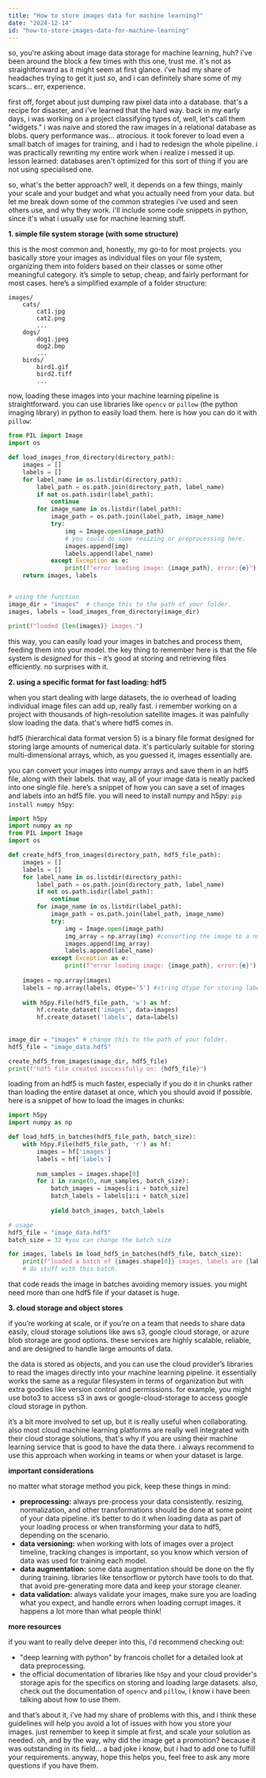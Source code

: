 ```yaml
---
title: "How to store images data for machine learning?"
date: "2024-12-14"
id: "how-to-store-images-data-for-machine-learning"
---
```


so, you're asking about image data storage for machine learning, huh? i've been around the block a few times with this one, trust me. it's not as straightforward as it might seem at first glance. i’ve had my share of headaches trying to get it just *so*, and i can definitely share some of my scars… err, experience.

first off, forget about just dumping raw pixel data into a database. that's a recipe for disaster, and i've learned that the hard way. back in my early days, i was working on a project classifying types of, well, let's call them "widgets." i was naive and stored the raw images in a relational database as blobs. query performance was… atrocious. it took forever to load even a small batch of images for training, and i had to redesign the whole pipeline. i was practically rewriting my entire work when i realize i messed it up. lesson learned: databases aren't optimized for this sort of thing if you are not using specialised one.

so, what's the better approach? well, it depends on a few things, mainly your scale and your budget and what you actually need from your data. but let me break down some of the common strategies i've used and seen others use, and why they work. i'll include some code snippets in python, since it's what i usually use for machine learning stuff.

**1. simple file system storage (with some structure)**

this is the most common and, honestly, my go-to for most projects. you basically store your images as individual files on your file system, organizing them into folders based on their classes or some other meaningful category. it’s simple to setup, cheap, and fairly performant for most cases. here’s a simplified example of a folder structure:

```
images/
    cats/
        cat1.jpg
        cat2.png
        ...
    dogs/
        dog1.jpeg
        dog2.bmp
        ...
    birds/
        bird1.gif
        bird2.tiff
        ...
```

now, loading these images into your machine learning pipeline is straightforward. you can use libraries like `opencv` or `pillow` (the python imaging library) in python to easily load them. here is how you can do it with `pillow`:

```python
from PIL import Image
import os

def load_images_from_directory(directory_path):
    images = []
    labels = []
    for label_name in os.listdir(directory_path):
        label_path = os.path.join(directory_path, label_name)
        if not os.path.isdir(label_path):
            continue
        for image_name in os.listdir(label_path):
            image_path = os.path.join(label_path, image_name)
            try:
                img = Image.open(image_path)
                # you could do some resizing or preprocessing here.
                images.append(img)
                labels.append(label_name)
            except Exception as e:
                print(f"error loading image: {image_path}, error:{e}")
    return images, labels


# using the function
image_dir = "images"  # change this to the path of your folder.
images, labels = load_images_from_directory(image_dir)

print(f"loaded {len(images)} images.")
```

this way, you can easily load your images in batches and process them, feeding them into your model. the key thing to remember here is that the file system is *designed* for this – it’s good at storing and retrieving files efficiently. no surprises with it.

**2. using a specific format for fast loading: hdf5**

when you start dealing with large datasets, the io overhead of loading individual image files can add up, really fast. i remember working on a project with thousands of high-resolution satellite images. it was painfully slow loading the data. that's where hdf5 comes in.

hdf5 (hierarchical data format version 5) is a binary file format designed for storing large amounts of numerical data. it's particularly suitable for storing multi-dimensional arrays, which, as you guessed it, images essentially are.

you can convert your images into numpy arrays and save them in an hdf5 file, along with their labels. that way, all of your image data is neatly packed into one single file. here’s a snippet of how you can save a set of images and labels into an hdf5 file. you will need to install numpy and h5py: `pip install numpy h5py`:

```python
import h5py
import numpy as np
from PIL import Image
import os

def create_hdf5_from_images(directory_path, hdf5_file_path):
    images = []
    labels = []
    for label_name in os.listdir(directory_path):
        label_path = os.path.join(directory_path, label_name)
        if not os.path.isdir(label_path):
            continue
        for image_name in os.listdir(label_path):
            image_path = os.path.join(label_path, image_name)
            try:
                img = Image.open(image_path)
                img_array = np.array(img) #converting the image to a numpy array.
                images.append(img_array)
                labels.append(label_name)
            except Exception as e:
                print(f"error loading image: {image_path}, error:{e}")
    
    images = np.array(images)
    labels = np.array(labels, dtype='S') #string dtype for storing labels in hdf5
    
    with h5py.File(hdf5_file_path, 'w') as hf:
        hf.create_dataset('images', data=images)
        hf.create_dataset('labels', data=labels)
        
        
image_dir = "images" # change this to the path of your folder.
hdf5_file = "image_data.hdf5"

create_hdf5_from_images(image_dir, hdf5_file)
print(f"hdf5 file created successfully on: {hdf5_file}")
```

loading from an hdf5 is much faster, especially if you do it in chunks rather than loading the entire dataset at once, which you should avoid if possible. here is a snippet of how to load the images in chunks:

```python
import h5py
import numpy as np

def load_hdf5_in_batches(hdf5_file_path, batch_size):
    with h5py.File(hdf5_file_path, 'r') as hf:
        images = hf['images']
        labels = hf['labels']
        
        num_samples = images.shape[0]
        for i in range(0, num_samples, batch_size):
            batch_images = images[i:i + batch_size]
            batch_labels = labels[i:i + batch_size]
            
            yield batch_images, batch_labels

# usage
hdf5_file = "image_data.hdf5"
batch_size = 32 #you can change the batch size

for images, labels in load_hdf5_in_batches(hdf5_file, batch_size):
    print(f"loaded a batch of {images.shape[0]} images, labels are {labels}")
    # do stuff with this batch.

```

that code reads the image in batches avoiding memory issues. you might need more than one hdf5 file if your dataset is huge.

**3. cloud storage and object stores**

if you’re working at scale, or if you’re on a team that needs to share data easily, cloud storage solutions like aws s3, google cloud storage, or azure blob storage are good options. these services are highly scalable, reliable, and are designed to handle large amounts of data.

the data is stored as objects, and you can use the cloud provider’s libraries to read the images directly into your machine learning pipeline. it essentially works the same as a regular filesystem in terms of organization but with extra goodies like version control and permissions. for example, you might use boto3 to access s3 in aws or google-cloud-storage to access google cloud storage in python.

it’s a bit more involved to set up, but it is really useful when collaborating. also most cloud machine learning platforms are really well integrated with their cloud storage solutions, that's why if you are using their machine learning service that is good to have the data there. i always recommend to use this approach when working in teams or when your dataset is large.

**important considerations**

no matter what storage method you pick, keep these things in mind:

*   **preprocessing:** always pre-process your data consistently. resizing, normalization, and other transformations should be done at some point of your data pipeline. it’s better to do it when loading data as part of your loading process or when transforming your data to hdf5, depending on the scenario.
*   **data versioning:** when working with lots of images over a project timeline, tracking changes is important, so you know which version of data was used for training each model.
*  **data augmentation:** some data augmentation should be done on the fly during training. libraries like tensorflow or pytorch have tools to do that. that avoid pre-generating more data and keep your storage cleaner.
*   **data validation:** always validate your images, make sure you are loading what you expect, and handle errors when loading corrupt images. it happens a lot more than what people think!

**more resources**

if you want to really delve deeper into this, i'd recommend checking out:

*   "deep learning with python" by francois chollet for a detailed look at data preprocessing.
*   the official documentation of libraries like `h5py` and your cloud provider's storage apis for the specifics on storing and loading large datasets. also, check out the documentation of `opencv` and `pillow`, i know i have been talking about how to use them.

and that’s about it, i've had my share of problems with this, and i think these guidelines will help you avoid a lot of issues with how you store your images. just remember to keep it simple at first, and scale your solution as needed. oh, and by the way, why did the image get a promotion? because it was outstanding in its field… a bad joke i know, but i had to add one to fulfill your requirements. anyway, hope this helps you, feel free to ask any more questions if you have them.
